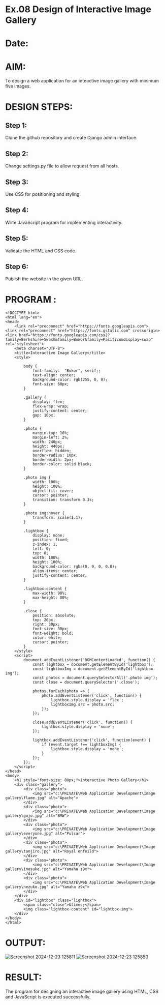 # Ex.08 Design of Interactive Image Gallery
# Date:
# AIM:
To design a web application for an inteactive image gallery with minimum five images.

# DESIGN STEPS:
## Step 1:
Clone the github repository and create Django admin interface.

## Step 2:
Change settings.py file to allow request from all hosts.

## Step 3:
Use CSS for positioning and styling.

## Step 4:
Write JavaScript program for implementing interactivity.

## Step 5:
Validate the HTML and CSS code.

## Step 6:
Publish the website in the given URL.

# PROGRAM :
```
<!DOCTYPE html>
<html lang="en">
<head>
    <link rel="preconnect" href="https://fonts.googleapis.com">
<link rel="preconnect" href="https://fonts.gstatic.com" crossorigin>
<link href="https://fonts.googleapis.com/css2?family=Berkshire+Swash&family=Bokor&family=Pacifico&display=swap" rel="stylesheet">
    <meta charset="UTF-8">
    <title>Interactive Image Gallery</title>
    <style>
        
        body {
            font-family:  "Bokor", serif;;
            text-align: center;
            background-color: rgb(255, 0, 0);
            font-size: 60px;
        }

        .gallery {
            display: flex;
            flex-wrap: wrap;
            justify-content: center;
            gap: 10px;
        }

        .photo {
            margin-top: 10%;
            margin-left: 2%;
            width: 240px;
            height: 440px;
            overflow: hidden;
            border-radius: 10px;
            border-width: 2px;
            border-color: solid black;
        }

        .photo img {
            width: 100%;
            height: 100%;
            object-fit: cover;
            cursor: pointer;
            transition: transform 0.3s;
        }

        .photo img:hover {
            transform: scale(1.1);
        }

        .lightbox {
            display: none;
            position: fixed;
            z-index: 1;
            left: 0;
            top: 0;
            width: 100%;
            height: 100%;
            background-color: rgba(0, 0, 0, 0.8);
            align-items: center;
            justify-content: center;
        }

        .lightbox-content {
            max-width: 90%;
            max-height: 80%;
        }

        .close {
            position: absolute;
            top: 20px;
            right: 30px;
            font-size: 30px;
            font-weight: bold;
            color: white;
            cursor: pointer;
        }
    </style>
    <script>
        document.addEventListener('DOMContentLoaded', function() {
            const lightbox = document.getElementById('lightbox');
            const lightboxImg = document.getElementById('lightbox-img');
            const photos = document.querySelectorAll('.photo img');
            const close = document.querySelector('.close');

            photos.forEach(photo => {
                photo.addEventListener('click', function() {
                    lightbox.style.display = 'flex';
                    lightboxImg.src = photo.src;
                });
            });

            close.addEventListener('click', function() {
                lightbox.style.display = 'none';
            });

            lightbox.addEventListener('click', function(event) {
                if (event.target !== lightboxImg) {
                    lightbox.style.display = 'none';
                }
            });
        });
    </script>
</head>
<body>
    <h1 style="font-size: 80px;">Interactive Photo Gallery</h1>
    <div class="gallery">
        <div class="photo">
            <img src="c:\PRIVATE\Web Application Development\Image gallery\flame.jpg" alt="Apache">
        </div>
        <div class="photo">
            <img src="c:\PRIVATE\Web Application Development\Image gallery\gojo.jpg" alt="BMW">
        </div>
        <div class="photo">
            <img src="c:\PRIVATE\Web Application Development\Image gallery\everyone.jpg" alt="Pulsar">
        </div>
        <div class="photo">
            <img src="c:\PRIVATE\Web Application Development\Image gallery\tanjiro.jpg" alt="Royal enfeild">
        </div>
        <div class="photo">
            <img src="c:\PRIVATE\Web Application Development\Image gallery\inosuke.jpg" alt="Yamaha z9x">
        </div>
        <div class="photo">
            <img src="c:\PRIVATE\Web Application Development\Image gallery\nezuko.jpg" alt="Yamaha z9x">
        </div>
    </div>
    <div id="lightbox" class="lightbox">
        <span class="close">&times;</span>
        <img class="lightbox-content" id="lightbox-img">
    </div>
</body>
</html>
```
# OUTPUT:
![Screenshot 2024-12-23 125811](https://github.com/user-attachments/assets/e9822454-9677-4fcf-8f5d-91ff1fdfad05)
![Screenshot 2024-12-23 125850](https://github.com/user-attachments/assets/93eff99d-aa5a-44bc-a47e-4d35e7abe60a)

# RESULT:
The program for designing an interactive image gallery using HTML, CSS and JavaScript is executed successfully.
